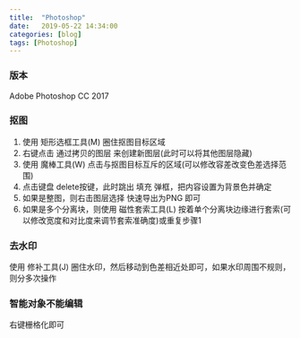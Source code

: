 ```yaml
---
title:  "Photoshop"
date:   2019-05-22 14:34:00
categories: [blog]
tags: [Photoshop]
---
```


### 版本
Adobe Photoshop CC 2017

### 抠图
1. 使用 矩形选框工具(M) 圈住抠图目标区域
2. 右键点击 通过拷贝的图层 来创建新图层(此时可以将其他图层隐藏)
3. 使用 魔棒工具(W) 点击与抠图目标互斥的区域(可以修改容差改变色差选择范围)
4. 点击键盘 delete按键，此时跳出 填充 弹框，把内容设置为背景色并确定
5. 如果是整图，则右击图层选择 快速导出为PNG 即可
6. 如果是多个分离块，则使用 磁性套索工具(L) 按着单个分离块边缘进行套索(可以修改宽度和对比度来调节套索准确度)或重复步骤1

### 去水印
使用 修补工具(J) 圈住水印，然后移动到色差相近处即可，如果水印周围不规则，则分多次操作

### 智能对象不能编辑
右键栅格化即可